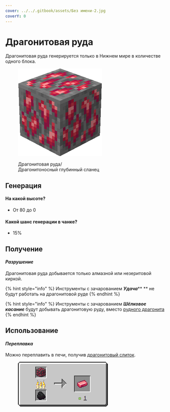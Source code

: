 ```yaml
---
cover: ../../.gitbook/assets/Без имени-2.jpg
coverY: 0
---
```


# Драгонитовая руда

Драгонитовая руда генерируется только в Нижнем мире в количестве одного блока.

<figure><img src="../../.gitbook/assets/red_ore.gif" alt=""><figcaption><p>Драгонитовая руда/<br>Драгонитоносный глубинный сланец</p></figcaption></figure>

## Генерация

#### На какой высоте?

* От 80 до 0

#### Какой шанс генерации в чанке?

* 15%

## Получение

#### _Разрушение_

Драгонитовая руда добывается только алмазной или незеритовой киркой.

{% hint style="info" %}
Инструменты с зачарованием _**Удача**_\*\* \*\* не будут работать на драгонитовой руде
{% endhint %}

{% hint style="info" %}
Инструменты с зачарованием _**Шёлковое касание**_ будут добывать драгонитовую руду, вместо [рудного драгонита](../materialy/metally-i-mineraly/rudnyi-dragonit.md)
{% endhint %}

## Использование

#### _Переплавка_

Можно переплавить в печи, получив [драгонитовый слиток](../materialy/metally-i-mineraly/dragonitovyi-slitok.md).

<figure><img src="../../.gitbook/assets/red_ore_ingot_result.gif" alt=""><figcaption></figcaption></figure>
